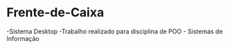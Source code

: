 # Frente-de-Caixa
-Sistema Desktop
-Trabalho realizado para disciplina de POO - Sistemas de Informação
